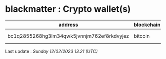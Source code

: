 # blackmatter : Crypto wallet(s)

| address | blockchain | Balance |
|---|---|---|
| bc1q2855268hg3lm34qwk5jvnnjm762ef8rkdvyjez | bitcoin | $ 4070929 |

Last update : _Sunday 12/02/2023 13.21 (UTC)_

